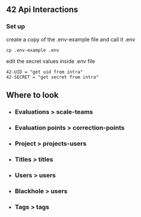 ## 42 Api Interactions

### Set up

create a copy of the .env-example file and call it .env
```
cp .env-example .env
```

edit the secret values inside .env file
```
42-UID = "get uid from intra"
42-SECRET = "get secret from intra"
```

## Where to look
- ### Evaluations > scale-teams
- ### Evaluation points > correction-points
- ### Project > projects-users
- ### Titles > titles
- ### Users > users
- ### Blackhole > users
- ### Tags > tags
